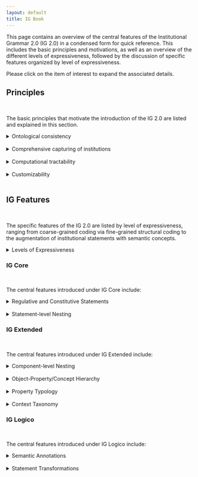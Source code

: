 ```yaml
---
layout: default
title: IG Book
---
```


This page contains an overview of the central features of the Institutional Grammar 2.0 (IG 2.0) in a condensed form for quick reference. This includes the basic principles and motivations, as well as an overview of the different levels of expressiveness, followed by the discussion of specific features organized by level of expressiveness. 

Please click on the item of interest to expand the associated details.

## Principles

<br/>

The basic principles that motivate the introduction of the IG 2.0 are listed and explained in this section.

<details>
  <summary>Ontological consistency</summary><br/>
  
Ontological consistency describes the unambiguous characterization of the functional linkage of components in institutional statements with respect to each and/or the institutional setting (for more details, see Section 3.1 of the book). A specific refinement introduced in the IG 2.0 is the distinction between activation conditions and execution constraints as part of a statement specification.
  
</details>
<br/> 

<details>
  <summary>Comprehensive capturing of institutions</summary><br/>

Comprehensiveness in the context of the IG describes the ability to parse institutional statements comprehensively without omitting relevant institutional statement (e.g., omitting statements, or information within statements). Specifically the integrated treatment of regulative and constitutive statement forms address this issue, alongside the different forms of nesting that capture institutional information in detail.

</details>
<br/> 

<details>
  <summary>Computational tractability</summary><br/>
  
Computational tractability interacts with the objective of ontological consistency by making components and statements as a whole accessible for computational treatment. This includes the well-defined nature of components as well as enabling fine-grained parsing of institutional statements.

</details>
<br/> 

<details>
  <summary>Customizability</summary><br/>
  
The IG has found application in diverse domains. The refined IG aims at better accommodating diverse applications of the IG by allowing the analyst to selective apply or forego features of the IG as part of the parsing process. The aim is to extract information that best corresponds to downstream use using particular analytical techniques (e.g., statistical treatment, behavioral modeling, formal reasoning).

</details>
  
<br/>

## IG Features

<br/>

The specific features of the IG 2.0 are listed by level of expressiveness, ranging from coarse-grained coding via fine-grained structural coding to the augmentation of institutional statements with semantic concepts. 

<details>
<summary>Levels of Expressiveness</summary><br/>

Levels of expressiveness reflect the different levels of detail and focus at which institutional statements are encoded to meet different analytical objectives. 
  
*IG Core* as the basic level aims at capturing institutional information broadly, but comprehensively. Central here is the compatibility to the original Institutional Grammar by Crawford and Ostrom, alongside conceptual refinements that increase the ontological consistency and rigor of the IG. Specific examples include the distinction between activation conditions (conditions that lead to the applicability of a given institutional statements) and execution constraints (qualifications of the activity or function of the institutional statement) as part of the *Context* components (*Conditions* in Crawford and Ostrom's version), as well as the introduction of a constitutive syntactic form that enables a comprehensive capturing of institutional information.<br/>  
  
*IG Extended* aims at capturing *structural detail* by allowing fine-grained parsing on component level (i.e., parsing of institutional information within individual components), as well as extraction of richer conceptual structures embedded in institutional statements (e.g., conceptual relationships between entities in component property). This further includes the richer contextualization of selected components based on annotations of *Context*.<br/>
  
*IG Logico*, as the highest level of expressiveness, focuses on the semantic aspects of the institutional information, and specifically the epistemological embedding of the statement parsing in the theory and/or frameworks of interest. This includes the augmentation of encoded information with semantic annotations derived or linked to particular theories, or drawn from selected taxonomies maintained as part of the IG 2.0 (e.g., role annotations, governance functions of actors/actions). IG Logico further introduces a formal syntactic and semantic treatment of institutional statements, including the ability to transform institutional statements based on their structural properties.<br/>

In IG 2.0, the default assumption is the incremental application of the different levels and their features (ensuring that features on higher levels can draw on features encoded on lower levels) as visualized in the following.
  
<center><img src="/figures/IGBibCodingAnalysis.png" width="45%"></center>
  
However, analysts are free to selectively draw on features from specific or across levels that best correspond to their analytical needs or objectives as part of their coding, with the main priorities for the different levels highlighted in the figure below.

<center><img src="/figures/IGLevelObjectives.png" width="55%"></center>
  
</details>

### IG Core

<br/>

The central features introduced under IG Core include:

<details>
<summary>Regulative and Constitutive Statements</summary><br/>

The IG supports the notion of regulative and constitutive statements. 
  
Regulative statements include expressions that regulative of particular actors' behavior in terms of permissions (e.g., `may`) or associated duty (e.g., obligations or prohibitions), and in the IG, follow a principle structure that includes *Attributes*, *Deontic*, *Aim*, *Object* variants (direct and indirect object), and *Context* variants (activation conditions and execution constraints). Regulative statements can further describe consequences for the non-fulfillment of specified statements. 
 
Example: ```A(Citizens) D(must) I(submit) Bdir(tax returns) Bind(at the end of the following financial year).```
  
This statement explicitly signal obligations associated with a particular actor. 
  
Constitutive statements describe features of an institutional setting, e.g., by defining or introducing entities into the institutional setting, which can include actors, aims, venues, roles, objects and artifacts relevant in a given institutional setting. Central components include the *Constituted Entity*, *Modal*, *Constitutive Function*, *Constituting Properties*, *Context* variants (activation conditions and execution constraints). Constitutive statements can further describe consequences for the non-fulfillment of such statements. In contrast to regulative statements, such consequences are often existential in kind.
  
Example: ```E(Voters) F(are) P(citizens) P,p(aged 18 and older).```
  
This statement defines what voters are. Specific permissions and duty can be specified by corresponding regulative statements. 
  
</details>
<br/> 

<details>
<summary>Statement-level Nesting</summary><br/>

Central to the IG 2.0 is the introduction of nested institutional statements. The concepts builds on two observations, firstly that consequences in institutional statements have the structure of institutional statements (or states) themselves, and can thus be expressed using the same the syntactic form as applied for the leading statement. Consequently, institutional statements are divided into a part that is *monitored* (reflecting the *monitored statement*), and the second *consequential* part (reflecting the *consequential statement*) that captures the consequences for violating the monitored statement. This form of nesting is referred to as *vertical nesting*.
  
Example: ```A(Individuals) D(must [NOT]) I(violate) Bdir(public order), or else O{A(enforcement officials) D(must) I(intervene)}.```
  
The second observation refers to the common combination of terms in natural language, such as the combination of selected components (e.g., multiple actors and actions, such as ``Individuals may not enter or leave dwellings during curfew.``) in a single statement. Such statements can conceptually decomposed into logically-combined *atomic institutional statements* to capture the institutional content in detail and semantically precise. This form of nesting is referred to as *horizontal nesting*, since the evaluation of one statement (unlike in the vertical case) is in principle not conditional on the other.
  
Example: ```A(Individuals) D(may [NOT]) I((enter [AND] leave)) Bdir(dwellings) Cac(during curfew).```, which is conceptually equivalent to 
  
  ```{A(Individuals) D(may [NOT]) I(enter) Bdir(dwellings) Cac(during curfew).} [AND] {A(Individuals) D(may [NOT]) I(leave) Bdir(dwellings) Cac(during curfew).}``` 
  
Note that this particular example reveals the ambiguous use of `or` in natural language; logically, the statement implies the prohibition to neither enter nor leave. The purpose of the logical operators is to make such linkages explicit.

</details>

### IG Extended

<br/>

The central features introduced under IG Extended include:

<details>
<summary>Component-level Nesting</summary><br/>

Component-level nesting extends the concept of statement-level nesting by allowing the substitution of individual components with institutional state(ments). This way it is possible to explicitly parse the structure of activation conditions, which often contain institutional state information expressed in terms of the AIC or EFC pattern. This principles extends to various other components, including *Attributes*, *Object* variants, *Context* variants, *Constituted Entities*, *Constituting Properties*, as well as all *Properties* associated with selected components (e.g., *Attributes Properties*).

Example: ```A(Student) D(must) I(submit) Bdir(assignment) Cex(by the end of the term), Cac{unless [NOT] A(coordinator) I(has specified) a Bdir,p(different) Bdir(due date) Cex(in the course description)}.```
  
</details>
<br/> 

<details>
<summary>Object-Property/Concept Hierarchy</summary><br/>
  
A central feature to capture concept structures embedded within institutional statements is to be able to recognize the quality of the relationships of concepts, including the detection of functional dependencies (e.g., a suspension of certification, where the suspension necessarily depends on the existence of the certification in the first place) and potential logical relationships between those concepts. This feature is useful if the analyst seeks to extract a concept hierarchy, e.g., for the construction of ontologies, as part of the analysis process. The following figure exemplifies this for a given scenario describing a certification that can selectively be suspended, revoked based on a written notification. A richer discussion is offered as part of Section 5.1.4 of the book, as well as the <a href="https://arxiv.org/abs/2008.08937" target="_blank">IG 2.0 Codebook</a>.

<center><img src="/figures/ObjectPropertyHierarchyExample.png" width="45%"></center>
  
</details>
<br/> 

<details>
<summary>Property Typology</summary><br/>

The *Property Typology* offers a systematic qualification of properties as either quantitative or qualitative in nature (alongside further sub categories) in order to differentiate descriptors that are central for the evaluation of the fulfillment of a provision (e.g., ```*all* *accredited* members shall vote```, where *all* is a descriptor of quantitative kind, whereas *accredited* merely captures the quality associated with the concept *members*). The principles and the motivation of this feature are further discussed in Section 5.1.5 of the book.
  
</details>
<br/> 

<details>
<summary>Context Taxonomy</summary><br/>

The *Context Taxonomy* builds on Crawford and Ostrom's original conceptual characterization of the *Conditions* component (e.g., temporal, spatial and procedural aspects) and expands this categorization into a richer taxonomic structure that captures diverse types of context, including method, event and domanial categories, amongst others. Details are provided in the <a href="https://arxiv.org/abs/2008.08937" target="_blank">IG 2.0 Codebook</a>.
  
</details>

### IG Logico

<br/>

The central features introduced under IG Logico include:

<details>
<summary>Semantic Annotations</summary><br/>

IG Logico aims at developing an epistemological linkage between the domain of interest and the encoded institutional information. Central here is the ability to annotate encoded information using semantic annotations that capture the functional role (*Institutional Functions*) or signal that the component values convey with respect to the domain or through the applied analytical lens. Referencing an example of such institutional function, analyzing an institutional setting with respect to compliance behavior `not submitting the tax return on time` reflects a violation (whereas `submission on time` reflects the institutional function of signaling compliance). IG 2.0 provides a set of predefined taxonomies prepared for the annotations of selected components (e.g., roles, metatypes of referenced concepts, as well as institutional functions in the context of compliance assessment), but further allows for the introduction of classifications drawn from the domain of the analyst. More details can found in Section 6.1.2 onwards in the book, as well as the <a href="https://arxiv.org/abs/2008.08937" target="_blank">IG 2.0 Codebook</a>.
  
</details>
<br/> 

<details>
<summary>Statement Transformations</summary><br/>

With the encoding on higher levels of expressiveness (IG Extended or Logico), institutional statements can be transformed algorithmically, e.g., to reflect policy from specific actors' perspectives, establish a uniform structural representation to facilitate downstream analysis or comparative studies, or extrapolation multiple involved actors' perspectives tacitly captured in institutional statements for richer behavioral models or assessment of biases captured in policy. See Section 6.1.4 of the book for details on transformation rules and Section 8.3 for illustrative applications. 
  
</details>
<br/> 
